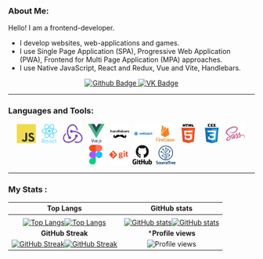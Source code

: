 ### About Me:
Hello! I am a frontend-developer.
- I develop websites, web-applications and games.
- I use Single Page Application (SPA), Progressive Web Application (PWA), Frontend for Multi Page Application (MPA) approaches.
- I use Native JavaScript, React and Redux, Vue and Vite, Handlebars.

<div id="header" align="center">
  <div id="badges">
    <a href="https://github.com/Juris-Berkulis">
      <img src="https://img.shields.io/badge/GitHub-black?style=for-the-badge&logo=Github&logoColor=white" alt="Github Badge"/>
    </a>
    <a href="https://vk.com/juris_berkulis">
      <img src="https://img.shields.io/badge/%D0%92%D0%9A%D0%BE%D0%BD%D1%82%D0%B0%D0%BA%D1%82%D0%B5-blue?style=for-the-badge&logo=VK&logoColor=white" alt="VK Badge"/>
    </a>
  </div>
<!--   <img src="https://komarev.com/ghpvc/?username=Juris-Berkulis&style=plastic&color=006600&label=PROFILE+VIEWS" alt=""/> -->
</div>

---

### Languages and Tools:
<div align="center">
  <img src="https://github.com/devicons/devicon/blob/master/icons/javascript/javascript-original.svg" title="javascript" alt="javascript" width="40" height="40"/>&nbsp;
  <img src="https://github.com/devicons/devicon/blob/master/icons/react/react-original-wordmark.svg" title="react" alt="react" width="40" height="40"/>&nbsp;
  <img src="https://github.com/devicons/devicon/blob/master/icons/redux/redux-original.svg" title="redux"  alt="redux" width="40" height="40"/>&nbsp;
  <img src="https://github.com/devicons/devicon/blob/master/icons/vuejs/vuejs-original-wordmark.svg" title="vuejs" alt="vuejs" width="40" height="40"/>&nbsp;
  <img src="https://github.com/devicons/devicon/blob/master/icons/handlebars/handlebars-original-wordmark.svg"  title="handlebars" alt="handlebars" width="40" height="40"/>&nbsp;
  <img src="https://github.com/devicons/devicon/blob/master/icons/webpack/webpack-original-wordmark.svg" title="webpack" **alt="webpack" width="40" height="40"/>
  <img src="https://github.com/devicons/devicon/blob/master/icons/firebase/firebase-plain-wordmark.svg" title="firebase" alt="firebase" width="40" height="40"/>&nbsp;
  <img src="https://github.com/devicons/devicon/blob/master/icons/html5/html5-original-wordmark.svg" title="html5" alt="html5" width="40" height="40"/>&nbsp;
  <img src="https://github.com/devicons/devicon/blob/master/icons/css3/css3-original-wordmark.svg" title="css3" alt="css3" width="40" height="40"/>&nbsp;
  <img src="https://github.com/devicons/devicon/blob/master/icons/sass/sass-original.svg" title="sass"  alt="sass" width="40" height="40"/>&nbsp;
  <img src="https://github.com/devicons/devicon/blob/master/icons/figma/figma-original.svg" title="figma" alt="figma" width="40" height="40"/>&nbsp;
  <img src="https://github.com/devicons/devicon/blob/master/icons/git/git-plain-wordmark.svg" title="git" alt="git" width="40" height="40"/>&nbsp;
  <img src="https://github.com/devicons/devicon/blob/master/icons/github/github-original-wordmark.svg" title="github" alt="github " width="40" height="40"/>&nbsp;
  <img src="https://github.com/devicons/devicon/blob/master/icons/sourcetree/sourcetree-original-wordmark.svg" title="sourcetree" alt="sourcetree" width="40" height="40"/>&nbsp;
</div>

---

### My Stats :
|Top Langs | GitHub stats |
| :------: | :----------: |
| | |
| [![Top Langs](https://github-readme-stats.vercel.app/api/top-langs/?username=Juris-Berkulis&custom_title=Most+used+languages:&show_icons=true&langs_count=10&bg_color=ccccee&layout=donut&title_color=ff3860&theme=buefy#gh-light-mode-only)](https://github.com/anuraghazra/github-readme-stats#gh-light-mode-only)[![Top Langs](https://github-readme-stats.vercel.app/api/top-langs/?username=Juris-Berkulis&custom_title=Most+used+languages:&show_icons=true&langs_count=10&layout=donut&theme=aura#gh-dark-mode-only)](https://github.com/anuraghazra/github-readme-stats#gh-dark-mode-only) | [![GitHub stats](https://github-readme-stats.vercel.app/api?username=Juris-Berkulis&custom_title=Juris+Berkulis's+GitHub+stats:&show_icons=true&include_all_commits=true&show=reviews,discussions_started,discussions_answered&rank_icon=percentile&bg_color=ccccee&title_color=ff3860&ring_color=7957d5&theme=buefy#gh-light-mode-only)](https://github.com/anuraghazra/github-readme-stats#gh-light-mode-only)[![GitHub stats](https://github-readme-stats.vercel.app/api?username=Juris-Berkulis&custom_title=Juris+Berkulis's+GitHub+stats:&show_icons=true&include_all_commits=true&show=reviews,discussions_started,discussions_answered&rank_icon=percentile&theme=algolia#gh-dark-mode-only)](https://github.com/anuraghazra/github-readme-stats#gh-dark-mode-only) |
| **GitHub Streak** | ***Profile views** |
| [![GitHub Streak](http://github-readme-streak-stats.herokuapp.com?user=Juris-Berkulis&theme=buefy#gh-light-mode-only)](https://git.io/streak-stats#gh-light-mode-only)[![GitHub Streak](http://github-readme-streak-stats.herokuapp.com?user=Juris-Berkulis&theme=vue-dark#gh-dark-mode-only)](https://git.io/streak-stats#gh-dark-mode-only) | <img src="https://komarev.com/ghpvc/?username=Juris-Berkulis&style=plastic&color=7957d5&label=PROFILE+VIEWS" alt="Profile views"/> |









<!-- ### Hi there 👋 -->

<!--
**Juris-Berkulis/Juris-Berkulis** is a ✨ _special_ ✨ repository because its `README.md` (this file) appears on your GitHub profile.

Here are some ideas to get you started:

- 🔭 I’m currently working on ...
- 🌱 I’m currently learning ...
- 👯 I’m looking to collaborate on ...
- 🤔 I’m looking for help with ...
- 💬 Ask me about ...
- 📫 How to reach me: ...
- 😄 Pronouns: ...
- ⚡ Fun fact: ...
-->
